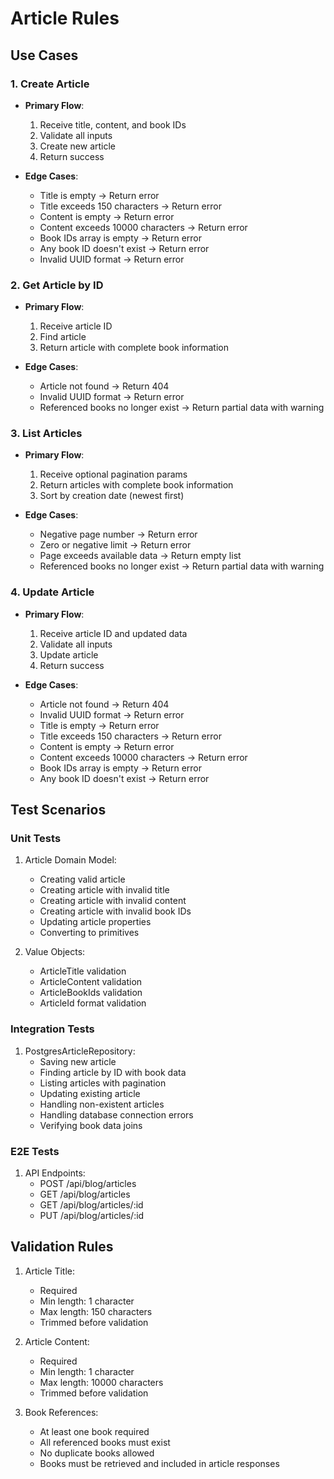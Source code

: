# Article Rules

## Use Cases

### 1. Create Article
- **Primary Flow**:
  1. Receive title, content, and book IDs
  2. Validate all inputs
  3. Create new article
  4. Return success

- **Edge Cases**:
  - Title is empty → Return error
  - Title exceeds 150 characters → Return error
  - Content is empty → Return error
  - Content exceeds 10000 characters → Return error
  - Book IDs array is empty → Return error
  - Any book ID doesn't exist → Return error
  - Invalid UUID format → Return error

### 2. Get Article by ID
- **Primary Flow**:
  1. Receive article ID
  2. Find article
  3. Return article with complete book information

- **Edge Cases**:
  - Article not found → Return 404
  - Invalid UUID format → Return error
  - Referenced books no longer exist → Return partial data with warning

### 3. List Articles
- **Primary Flow**:
  1. Receive optional pagination params
  2. Return articles with complete book information
  3. Sort by creation date (newest first)

- **Edge Cases**:
  - Negative page number → Return error
  - Zero or negative limit → Return error
  - Page exceeds available data → Return empty list
  - Referenced books no longer exist → Return partial data with warning

### 4. Update Article
- **Primary Flow**:
  1. Receive article ID and updated data
  2. Validate all inputs
  3. Update article
  4. Return success

- **Edge Cases**:
  - Article not found → Return 404
  - Invalid UUID format → Return error
  - Title is empty → Return error
  - Title exceeds 150 characters → Return error
  - Content is empty → Return error
  - Content exceeds 10000 characters → Return error
  - Book IDs array is empty → Return error
  - Any book ID doesn't exist → Return error

## Test Scenarios

### Unit Tests
1. Article Domain Model:
   - Creating valid article
   - Creating article with invalid title
   - Creating article with invalid content
   - Creating article with invalid book IDs
   - Updating article properties
   - Converting to primitives

2. Value Objects:
   - ArticleTitle validation
   - ArticleContent validation
   - ArticleBookIds validation
   - ArticleId format validation

### Integration Tests
1. PostgresArticleRepository:
   - Saving new article
   - Finding article by ID with book data
   - Listing articles with pagination
   - Updating existing article
   - Handling non-existent articles
   - Handling database connection errors
   - Verifying book data joins

### E2E Tests
1. API Endpoints:
   - POST /api/blog/articles
   - GET /api/blog/articles
   - GET /api/blog/articles/:id
   - PUT /api/blog/articles/:id

## Validation Rules

1. Article Title:
   - Required
   - Min length: 1 character
   - Max length: 150 characters
   - Trimmed before validation

2. Article Content:
   - Required
   - Min length: 1 character
   - Max length: 10000 characters
   - Trimmed before validation

3. Book References:
   - At least one book required
   - All referenced books must exist
   - No duplicate books allowed
   - Books must be retrieved and included in article responses
